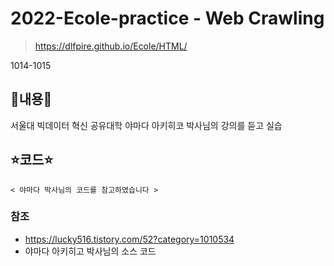 # 2022-Ecole-practice - Web Crawling
> https://dlfpire.github.io/Ecole/HTML/

1014-1015


## 📝내용📝
   서울대 빅데이터 혁신 공유대학 야마다 아키히코 박사님의 강의를 듣고 실습

## ⭐코드⭐
    < 야마다 박사님의 코드를 참고하였습니다 >
    
    
    
### 참조
- https://lucky516.tistory.com/52?category=1010534
- 야마다 아키히고 박사님의 소스 코드

